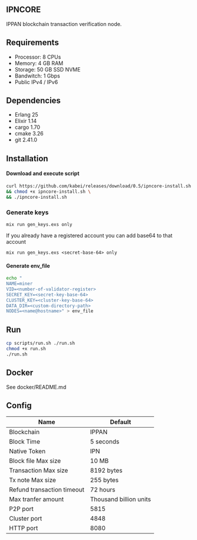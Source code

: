 ## IPNCORE
IPPAN blockchain transaction verification node.

## Requirements
* Processor: 8 CPUs
* Memory: 4 GB RAM
* Storage: 50 GB SSD NVME
* Bandwitch: 1 Gbps
* Public IPv4 / IPv6

## Dependencies
* Erlang 25
* Elixir 1.14
* cargo 1.70
* cmake 3.26
* git 2.41.0

## Installation

#### Download and execute script
```bash
curl https://github.com/kabei/releases/download/0.5/ipncore-install.sh \
&& chmod +x ipncore-install.sh \
&& ./ipncore-install.sh
```
### Generate keys
```
mix run gen_keys.exs only
```

If you already have a registered account you can add base64 to that account
```
mix run gen_keys.exs <secret-base-64> only
```
#### Generate env_file
```bash
echo "
NAME=miner
VID=<number-of-validator-register>
SECRET_KEY=<secret-key-base-64>
CLUSTER_KEY=<cluster-key-base-64>
DATA_DIR=<custom-directory-path>
NODES=<name@hostname>" > env_file
```

## Run

```bash
cp scripts/run.sh ./run.sh
chmod +x run.sh
./run.sh
```
## Docker
See docker/README.md

## Config
|Name|Default|
|-|-|
|Blockchain|IPPAN|
|Block Time|5 seconds|
|Native Token|IPN|
|Block file Max size|10 MB|
|Transaction Max size|8192 bytes|
|Tx note Max size|255 bytes|
|Refund transaction timeout|72 hours|
|Max tranfer amount|Thousand billion units|
|P2P port|5815|
|Cluster port|4848|
|HTTP port|8080|
